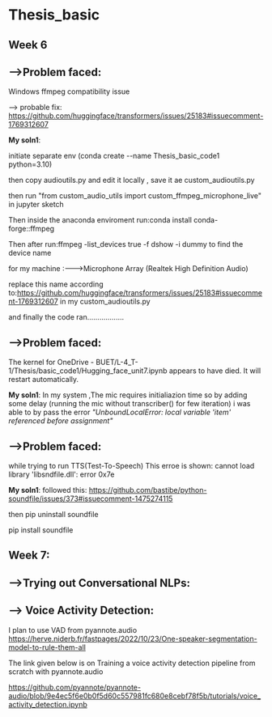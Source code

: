 # Thesis_basic

## Week 6
## -->Problem faced: 
Windows ffmpeg compatibility issue

--> probable fix:
https://github.com/huggingface/transformers/issues/25183#issuecomment-1769312607

**My soln1**: 

initiate separate env (conda create --name Thesis_basic_code1 python=3.10)

then copy audioutils.py and edit it locally , save it ae custom_audioutils.py

then run "from custom_audio_utils import custom_ffmpeg_microphone_live" in jupyter sketch

Then inside the anaconda enviroment run:conda install conda-forge::ffmpeg

Then after run:ffmpeg -list_devices true -f dshow -i dummy to find the device name

for my machine :--->Microphone Array (Realtek High Definition Audio)

replace this name according to:https://github.com/huggingface/transformers/issues/25183#issuecomment-1769312607 in my custom_audioutils.py

and finally the code ran..................


## -->Problem faced: 
The kernel for OneDrive - BUET/L-4_T-1/Thesis/basic_code1/Hugging_face_unit7.ipynb appears to have died. It will restart automatically.

**My soln1**:
In my system ,The mic requires initialiazion time so by adding some delay (running the mic without transcriber() for few iteration) i was able to by pass the error *"UnboundLocalError: local variable 'item' referenced before assignment"*


## -->Problem faced:
while trying to run TTS(Test-To-Speech) This erroe is shown:  cannot load library 'libsndfile.dll': error 0x7e

**My soln1**:
followed this:
https://github.com/bastibe/python-soundfile/issues/373#issuecomment-1475274115

then pip uninstall soundfile

pip install soundfile


## Week 7:

## -->Trying out Conversational NLPs:

## --> Voice Activity Detection:
I plan to use VAD from pyannote.audio
https://herve.niderb.fr/fastpages/2022/10/23/One-speaker-segmentation-model-to-rule-them-all

The link given below is on Training a voice activity detection pipeline from scratch with pyannote.audio

https://github.com/pyannote/pyannote-audio/blob/9e4ec5f6e0b0f5d60c557981fc680e8cebf78f5b/tutorials/voice_activity_detection.ipynb



